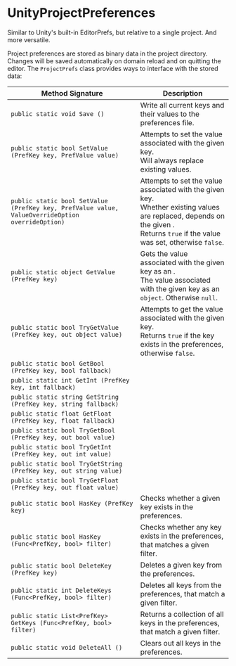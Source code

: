 # UnityProjectPreferences
Similar to Unity's built-in EditorPrefs, but relative to a single project. And more versatile.

Project preferences are stored as binary data in the project directory. Changes will be saved automatically on domain reload and on quitting the editor.
The `ProjectPrefs` class provides ways to interface with the stored data:

| Method Signature | Description |
|-|-|
| `public static void Save ()` | Write all current keys and their values to the preferences file. |
| `public static bool SetValue (PrefKey key, PrefValue value)` | Attempts to set the value associated with the given key. <br> Will always replace existing values. |
| `public static bool SetValue (PrefKey key, PrefValue value, ValueOverrideOption overrideOption)` | Attempts to set the value associated with the given key. <br> Whether existing values are replaced, depends on the given <see cref="ValueOverrideOption"/>. <br> Returns `true` if the value was set, otherwise `false`. |
| `public static object GetValue (PrefKey key)` | Gets the value associated with the given key as an <see cref="object"/>. <br> The value associated with the given key as an `object`. Otherwise `null`. |
| `public static bool TryGetValue (PrefKey key, out object value)` | Attempts to get the value associated with the given key. <br> Returns `true` if the key exists in the preferences, otherwise `false`. |
| `public static bool GetBool (PrefKey key, bool fallback)` |  |
| `public static int GetInt (PrefKey key, int fallback)` |  |
| `public static string GetString (PrefKey key, string fallback)` |  |
| `public static float GetFloat (PrefKey key, float fallback)` |  |
| `public static bool TryGetBool (PrefKey key, out bool value)` |  |
| `public static bool TryGetInt (PrefKey key, out int value)` |  |
| `public static bool TryGetString (PrefKey key, out string value)` |  |
| `public static bool TryGetFloat (PrefKey key, out float value)` |  |
| `public static bool HasKey (PrefKey key)` | Checks whether a given key exists in the preferences. |
| `public static bool HasKey (Func<PrefKey, bool> filter)` | Checks whether any key exists in the preferences, that matches a given filter. |
| `public static bool DeleteKey (PrefKey key)` | Deletes a given key from the preferences. |
| `public static int DeleteKeys (Func<PrefKey, bool> filter)` | Deletes all keys from the preferences, that match a given filter. |
| `public static List<PrefKey> GetKeys (Func<PrefKey, bool> filter)` | Returns a collection of all keys in the preferences, that match a given filter. |
| `public static void DeleteAll ()` | Clears out all keys in the preferences. |
